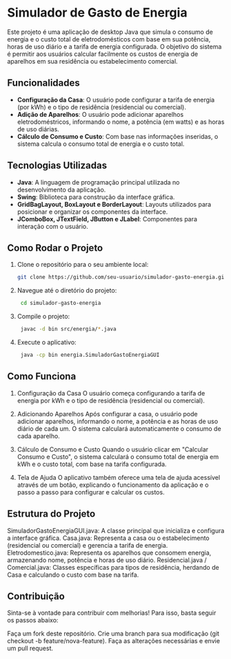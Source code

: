 # Simulador de Gasto de Energia

Este projeto é uma aplicação de desktop Java que simula o consumo de energia e o custo total de eletrodomésticos com base em sua potência, horas de uso diário e a tarifa de energia configurada. O objetivo do sistema é permitir aos usuários calcular facilmente os custos de energia de aparelhos em sua residência ou estabelecimento comercial.

## Funcionalidades

- **Configuração da Casa**: O usuário pode configurar a tarifa de energia (por kWh) e o tipo de residência (residencial ou comercial).
- **Adição de Aparelhos**: O usuário pode adicionar aparelhos eletrodoméstricos, informando o nome, a potência (em watts) e as horas de uso diárias.
- **Cálculo de Consumo e Custo**: Com base nas informações inseridas, o sistema calcula o consumo total de energia e o custo total.

## Tecnologias Utilizadas

- **Java**: A linguagem de programação principal utilizada no desenvolvimento da aplicação.
- **Swing**: Biblioteca para construção da interface gráfica.
- **GridBagLayout, BoxLayout e BorderLayout**: Layouts utilizados para posicionar e organizar os componentes da interface.
- **JComboBox, JTextField, JButton e JLabel**: Componentes para interação com o usuário.

## Como Rodar o Projeto

1. Clone o repositório para o seu ambiente local:
   ```bash
   git clone https://github.com/seu-usuario/simulador-gasto-energia.git
2. Navegue até o diretório do projeto:
   ```bash
    cd simulador-gasto-energia
3. Compile o projeto:
   ```bash
    javac -d bin src/energia/*.java
4. Execute o aplicativo:
   ```bash
    java -cp bin energia.SimuladorGastoEnergiaGUI
   
## Como Funciona
1. Configuração da Casa
O usuário começa configurando a tarifa de energia por kWh e o tipo de residência (residencial ou comercial).

2. Adicionando Aparelhos
Após configurar a casa, o usuário pode adicionar aparelhos, informando o nome, a potência e as horas de uso diário de cada um. O sistema calculará automaticamente o consumo de cada aparelho.

3. Cálculo de Consumo e Custo
Quando o usuário clicar em "Calcular Consumo e Custo", o sistema calculará o consumo total de energia em kWh e o custo total, com base na tarifa configurada.

4. Tela de Ajuda
O aplicativo também oferece uma tela de ajuda acessível através de um botão, explicando o funcionamento da aplicação e o passo a passo para configurar e calcular os custos.

## Estrutura do Projeto
SimuladorGastoEnergiaGUI.java: A classe principal que inicializa e configura a interface gráfica.
Casa.java: Representa a casa ou o estabelecimento (residencial ou comercial) e gerencia a tarifa de energia.
Eletrodomestico.java: Representa os aparelhos que consomem energia, armazenando nome, potência e horas de uso diário.
Residencial.java / Comercial.java: Classes específicas para tipos de residência, herdando de Casa e calculando o custo com base na tarifa.

## Contribuição
Sinta-se à vontade para contribuir com melhorias! Para isso, basta seguir os passos abaixo:

Faça um fork deste repositório.
Crie uma branch para sua modificação (git checkout -b feature/nova-feature).
Faça as alterações necessárias e envie um pull request.
